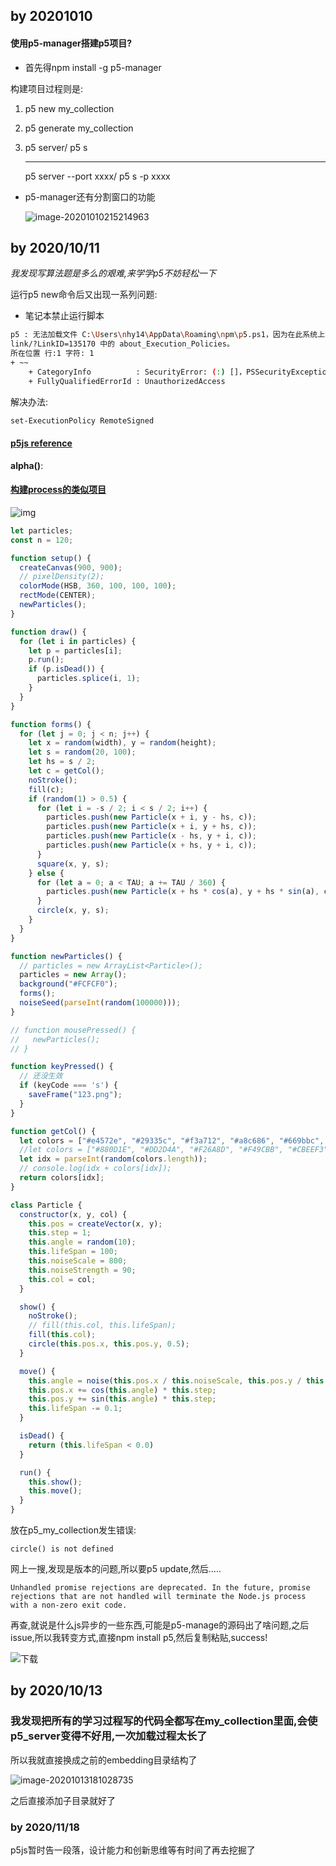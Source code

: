 ## by 20201010

#### 使用p5-manager搭建p5项目?

- 首先得npm install -g p5-manager

构建项目过程则是:

1. p5 new my_collection

2. p5 generate my_collection

3. p5 server/ p5 s

   ------

   p5 server --port   xxxx/ p5 s -p xxxx

- p5-manager还有分割窗口的功能

  ![image-20201010215214963](readme.assets/image-20201010215214963.png)

## by 2020/10/11

*我发现写算法题是多么的艰难,来学学p5不妨轻松一下*

运行p5 new命令后又出现一系列问题:

- 笔记本禁止运行脚本

```bash
p5 : 无法加载文件 C:\Users\nhy14\AppData\Roaming\npm\p5.ps1，因为在此系统上禁止运行脚本。有关详细信息，请参阅 https:/go.microsoft.com/fw 
link/?LinkID=135170 中的 about_Execution_Policies。
所在位置 行:1 字符: 1
+ ~~
    + CategoryInfo          : SecurityError: (:) []，PSSecurityException
    + FullyQualifiedErrorId : UnauthorizedAccess
```

解决办法:

```bash
set-ExecutionPolicy RemoteSigned
```

#### [p5js reference](https://p5js.org/reference/)

**alpha()**:

<!--Extracts the alpha value from a color or pixel array.-->

#### [构建process的类似项目](https://www.jianshu.com/p/0907f7b64e53)

![img](readme.assets/7145358-041b6c244b59ffc1.png)

```js
let particles;
const n = 120;

function setup() {
  createCanvas(900, 900);
  // pixelDensity(2);
  colorMode(HSB, 360, 100, 100, 100);
  rectMode(CENTER);
  newParticles();
}

function draw() {
  for (let i in particles) {
    let p = particles[i];
    p.run();
    if (p.isDead()) {
      particles.splice(i, 1);
    }
  }
}

function forms() {
  for (let j = 0; j < n; j++) {
    let x = random(width), y = random(height);
    let s = random(20, 100);
    let hs = s / 2;
    let c = getCol();
    noStroke();
    fill(c);
    if (random(1) > 0.5) {
      for (let i = -s / 2; i < s / 2; i++) {
        particles.push(new Particle(x + i, y - hs, c));
        particles.push(new Particle(x + i, y + hs, c));
        particles.push(new Particle(x - hs, y + i, c));
        particles.push(new Particle(x + hs, y + i, c));
      }
      square(x, y, s);
    } else {
      for (let a = 0; a < TAU; a += TAU / 360) {
        particles.push(new Particle(x + hs * cos(a), y + hs * sin(a), c));
      }
      circle(x, y, s);
    }
  }
}

function newParticles() {
  // particles = new ArrayList<Particle>();
  particles = new Array();
  background("#FCFCF0");
  forms();
  noiseSeed(parseInt(random(100000)));
}

// function mousePressed() {
//   newParticles();
// }

function keyPressed() {
  // 还没生效
  if (keyCode === 's') {
    saveFrame("123.png");
  }
}

function getCol() {
  let colors = ["#e4572e", "#29335c", "#f3a712", "#a8c686", "#669bbc", "#efc2f0"];
  //let colors = ["#880D1E", "#DD2D4A", "#F26A8D", "#F49CBB", "#CBEEF3"];
  let idx = parseInt(random(colors.length));
  // console.log(idx + colors[idx]);
  return colors[idx];
}

class Particle {
  constructor(x, y, col) {
    this.pos = createVector(x, y);
    this.step = 1;
    this.angle = random(10);
    this.lifeSpan = 100;
    this.noiseScale = 800;
    this.noiseStrength = 90;
    this.col = col;
  }

  show() {
    noStroke();
    // fill(this.col, this.lifeSpan);
    fill(this.col);
    circle(this.pos.x, this.pos.y, 0.5);
  }

  move() {
    this.angle = noise(this.pos.x / this.noiseScale, this.pos.y / this.noiseScale) * this.noiseStrength;
    this.pos.x += cos(this.angle) * this.step;
    this.pos.y += sin(this.angle) * this.step;
    this.lifeSpan -= 0.1;
  }

  isDead() {
    return (this.lifeSpan < 0.0)
  }

  run() {
    this.show();
    this.move();
  }
}
```

放在p5_my_collection发生错误:

```
circle() is not defined
```

网上一搜,发现是版本的问题,所以要p5 update,然后.....

```error
Unhandled promise rejections are deprecated. In the future, promise rejections that are not handled will terminate the Node.js process with a non-zero exit code.
```

再查,就说是什么js异步的一些东西,可能是p5-manage的源码出了啥问题,之后issue,所以我转变方式,直接npm install p5,然后复制粘贴,success!

![下载](readme.assets/%E4%B8%8B%E8%BD%BD.png)

## by 2020/10/13

### **我发现把所有的学习过程写的代码全都写在my_collection里面,会使p5_server变得不好用,一次加载过程太长了**

所以我就直接换成之前的embedding目录结构了

![image-20201013181028735](readme.assets/image-20201013181028735.png)

之后直接添加子目录就好了

### by 2020/11/18

p5js暂时告一段落，设计能力和创新思维等有时间了再去挖掘了



